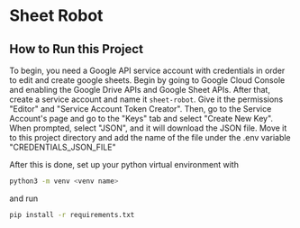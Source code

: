 # Sheet Robot

## How to Run this Project

To begin, you need a Google API service account with credentials in order to edit and create google sheets. Begin by going to Google Cloud Console and enabling the Google Drive APIs and Google Sheet APIs. After that, create a service account and name it `sheet-robot`. Give it the permissions "Editor" and "Service Account Token Creator". Then, go to the Service Account's page and go to the "Keys" tab and select "Create New Key". When prompted, select "JSON", and it will download the JSON file. Move it to this project directory and add the name of the file under the .env variable "CREDENTIALS_JSON_FILE"

After this is done, set up your python virtual environment with
```bash
python3 -m venv <venv name>
```
and run
```bash
pip install -r requirements.txt
```